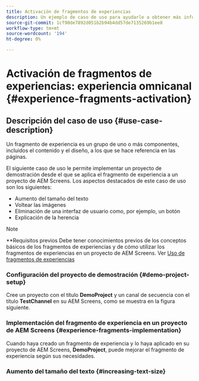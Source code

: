 ```yaml
---
title: Activación de fragmentos de experiencias
description: Un ejemplo de caso de uso para ayudarle a obtener más información sobre la activación de Fragmentos de experiencias en relación con AEM Screens.
source-git-commit: 1cf90de7892d051b2b94b4dd57de7135269b1ee8
workflow-type: tm+mt
source-wordcount: '194'
ht-degree: 0%

---
```



# Activación de fragmentos de experiencias: experiencia omnicanal {#experience-fragments-activation}

## Descripción del caso de uso {#use-case-description}

Un fragmento de experiencia es un grupo de uno o más componentes, incluidos el contenido y el diseño, a los que se hace referencia en las páginas.

El siguiente caso de uso le permite implementar un proyecto de demostración desde el que se aplica el fragmento de experiencia a un proyecto de AEM Screens. Los aspectos destacados de este caso de uso son los siguientes:

* Aumento del tamaño del texto
* Voltear las imágenes
* Eliminación de una interfaz de usuario como, por ejemplo, un botón
* Explicación de la herencia

>[!NOTE]
>**Requisitos previos
>Debe tener conocimientos previos de los conceptos básicos de los fragmentos de experiencias y de cómo utilizar los fragmentos de experiencias en un proyecto de AEM Screens. Ver [Uso de fragmentos de experiencias](/help/user-guide/experience-fragments-in-screens.md)

### Configuración del proyecto de demostración {#demo-project-setup}

Cree un proyecto con el título **DemoProject** y un canal de secuencia con el título **TestChannel** en su AEM Screens, como se muestra en la figura siguiente.

### Implementación del fragmento de experiencia en un proyecto de AEM Screens {#experience-fragments-implementation}

Cuando haya creado un fragmento de experiencia y lo haya aplicado en su proyecto de AEM Screens, **DemoProject**, puede mejorar el fragmento de experiencia según sus necesidades.

### Aumento del tamaño del texto {#increasing-text-size}






